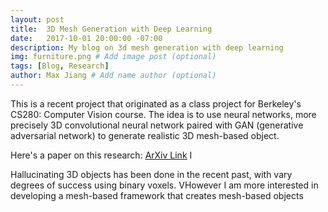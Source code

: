 ```yaml
---
layout: post
title:  3D Mesh Generation with Deep Learning
date:   2017-10-01 20:00:00 -07:00
description: My blog on 3d mesh generation with deep learning
img: furniture.png # Add image post (optional)
tags: [Blog, Research]
author: Max Jiang # Add name author (optional)
---
```

This is a recent project that originated as a class project for Berkeley's CS280: Computer Vision course. The idea is to use neural networks, more precisely 3D convolutional neural network paired with GAN (generative adversarial network) to generate realistic 3D mesh-based object.

Here's a paper on this research:
[ArXiv Link](https://arxiv.org/abs/1709.07581)
I 

Hallucinating 3D objects has been done in the recent past, with vary degrees of success using binary voxels. VHowever I am more interested in developing a mesh-based framework that creates mesh-based objects
